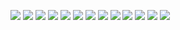 ![](./Documentation/Images/Weather%20Forecast%20Documentation%20-%201.jpg)
![](./Documentation/Images/Weather%20Forecast%20Documentation%20-%202.jpg)
![](./Documentation/Images/Weather%20Forecast%20Documentation%20-%203.jpg)
![](./Documentation/Images/Weather%20Forecast%20Documentation%20-%204.jpg)
![](./Documentation/Images/Weather%20Forecast%20Documentation%20-%205.jpg)
![](./Documentation/Images/Weather%20Forecast%20Documentation%20-%206.jpg)
![](./Documentation/Images/Weather%20Forecast%20Documentation%20-%207.jpg)
![](./Documentation/Images/Weather%20Forecast%20Documentation%20-%208.jpg)
![](./Documentation/Images/Weather%20Forecast%20Documentation%20-%209.jpg)
![](./Documentation/Images/Weather%20Forecast%20Documentation%20-%2010.jpg)
![](./Documentation/Images/Weather%20Forecast%20Documentation%20-%2011.jpg)
![](./Documentation/Images/Weather%20Forecast%20Documentation%20-%2012.jpg)
![](./Documentation/Images/Weather%20Forecast%20Documentation%20-%2013.jpg)